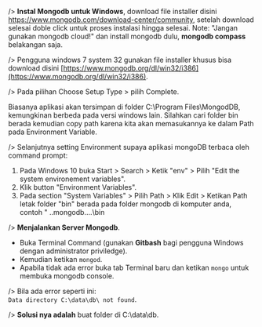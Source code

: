/> **Instal Mongodb untuk Windows**, download file installer disini https://www.mongodb.com/download-center/community, setelah download selesai doble click untuk proses instalasi hingga selesai. Note: "Jangan gunakan mongodb cloud!" dan install mongodb dulu, **mongodb compass** belakangan saja.

/> Pengguna windows 7 system 32 gunakan file installer khusus bisa download disini [https://www.mongodb.org/dl/win32/i386](https://www.mongodb.org/dl/win32/i386).

/> Pada pilihan Choose Setup Type > pilih Complete.

Biasanya aplikasi akan tersimpan di folder C:\Program Files\MongodDB\, kemungkinan berbeda pada versi windows lain. Silahkan cari folder bin berada kemudian copy path karena kita akan memasukannya ke dalam Path pada Environment Variable.

/> Selanjutnya setting Environment supaya aplikasi mongoDB terbaca oleh command prompt: <br>

1. Pada Windows 10 buka Start > Search > Ketik "env" > Pilih "Edit the system environement variables".
2. Klik button "Environment Variables".
3. Pada section "System Variables" > Pilih Path > Klik Edit > Ketikan Path letak folder "bin" berada pada folder mongodb di komputer anda, contoh " ..mongodb\..\..\bin

/> **Menjalankan Server Mongodb**.<br>

- Buka Terminal Command (gunakan **Gitbash** bagi pengguna Windows dengan administrator priviledge).
- Kemudian ketikan ```mongod```.
-	Apabila tidak ada error buka tab Terminal baru dan ketikan ```mongo``` untuk membuka mongodb console.

/> Bila ada error seperti ini: <br>
```Data directory C:\data\db\ not found```.

/> **Solusi nya adalah** buat folder di C:\data\db.